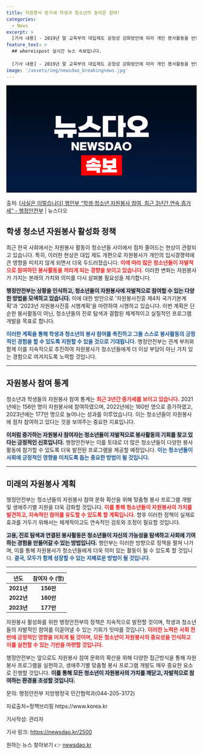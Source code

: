 ```yaml
---
title: 자원봉사 증가세 학생과 청소년의 놀라운 참여!
categories:
  - News
excerpt: >
  [기사 내용] - 2019년 말 교육부의 대입제도 공정성 강화방안에 따라 개인 봉사활동을 반영하지 않는 방향…
feature_text: >
  ## whereispost 실시간 뉴스 속보입니다.

  [기사 내용] - 2019년 말 교육부의 대입제도 공정성 강화방안에 따라 개인 봉사활동을 반영하지 않는 방향…
image: '/assets/img/newsdao_breakingnews.jpg'
---
```


![뉴스다오 속보](/assets/img/newsdao_breakingnews.jpg)

<p>출처: <a href="https://newsdao.kr/2500" rel="dofollow">[사실은 이렇습니다] 행안부 “학생·청소년 자원봉사 참여, 최근 3년간 연속 증가세” - 행정안전부</a> | 뉴스다오</p>

<h2 data-ke-size="size26">학생 청소년 자원봉사 활성화 정책</h2>

<p data-ke-size="size16">최근 한국 사회에서는 자원봉사 활동이 청소년들 사이에서 점차 줄어드는 현상이 관찰되고 있습니다. 특히, 이러한 현상은 대입 제도 개편으로 자원봉사가 개인의 입시경쟁력에 큰 영향을 미치지 않게 되면서 더욱 두드러졌습니다. <b><span style="color: #ee2323;">이에 따라 많은 청소년들이 자발적으로 참여하던 봉사활동을 꺼리게 되는 경향을 보이고 있습니다.</span></b> 이러한 변화는 자원봉사가 가지는 본래의 가치와 의미를 다시 살펴볼 필요성을 제기합니다.</p>

<p data-ke-size="size16"><b><span style="background-color: #21538527;">행정안전부는 상황을 인식하고, 청소년들이 자원봉사에 자발적으로 참여할 수 있는 다양한 방법을 모색하고 있습니다.</span></b> 이에 대한 방안으로 '자원봉사진흥 제4차 국가기본계획'과 '2023년 자원봉사진흥 시행계획'을 마련하여 시행하고 있습니다. 이번 계획은 단순한 봉사활동이 아닌, 청소년들의 진로 탐색과 결합된 체계적이고 실질적인 프로그램 개발을 목표로 합니다.</p>

<p data-ke-size="size16"><b><span style="color: #1a5490;">이러한 계획을 통해 학생과 청소년의 봉사 참여를 촉진하고 그들 스스로 봉사활동의 긍정적인 경험을 할 수 있도록 지원할 수 있을 것으로 기대됩니다.</span></b> 행정안전부는 관계 부처와 함께 이를 지속적으로 추진하여 자원봉사가 청소년들에게 더 이상 부담이 아닌 가치 있는 경험으로 여겨지도록 노력할 것입니다.</p>

<hr>

<h2 data-ke-size="size26">자원봉사 참여 통계</h2>

<p data-ke-size="size16">청소년과 학생들의 자원봉사 참여 통계는 <b><span style="color: #ee2323;">최근 3년간 증가세를 보이고 있습니다.</span></b> 2021년에는 156만 명이 자원봉사에 참여하였으며, 2022년에는 160만 명으로 증가하였고, 2023년에는 177만 명으로 늘어나는 성과를 이루었습니다. 이는 청소년들이 자원봉사에 점차 참여하고 있다는 것을 보여주는 중요한 지표입니다.</p>

<p data-ke-size="size16"><b><span style="background-color: #21538527;">이처럼 증가하는 자원봉사 참여자는 청소년들이 자발적으로 봉사활동의 기회를 찾고 있다는 긍정적인 신호입니다.</span></b> 행정안전부는 이를 토대로 더 많은 청소년들이 다양한 봉사활동에 참가할 수 있도록 더욱 발전된 프로그램을 제공할 예정입니다. <b><span style="color: #1a5490;">이는 청소년들이 사회에 긍정적인 영향을 미치도록 돕는 중요한 방법이 될 것입니다.</span></b></p>

<hr>

<h2 data-ke-size="size26">미래의 자원봉사 계획</h2>

<p data-ke-size="size16">행정안전부는 청소년들의 자원봉사 참여 문화 확산을 위해 맞춤형 봉사 프로그램 개발 및 생애주기별 지원을 더욱 강화할 것입니다. <b><span style="color: #ee2323;">이를 통해 청소년들이 자원봉사의 가치를 발견하고, 지속적인 참여를 유도할 수 있도록 할 계획입니다.</span></b> 향후 이러한 정책이 실제로 효과를 거두기 위해서는 체계적이고도 연속적인 검토와 조정이 필요할 것입니다.</p>

<p data-ke-size="size16"><b><span style="background-color: #21538527;">고용, 진로 탐색과 연결된 봉사활동은 청소년들이 자신의 가능성을 탐색하고 사회에 기여하는 경험을 만들어갈 수 있는 방법입니다.</span></b> 행안부는 이러한 방향으로 정책을 펼쳐 나가며, 이를 통해 자원봉사가 청소년들에게 더욱 의미 있는 활동이 될 수 있도록 할 것입니다. <b><span style="color: #1a5490;">결국, 모두가 함께 성장할 수 있는 지혜로운 방법이 될 것입니다.</span></b></p>

<hr>

<p data-ke-size="size16"></p>

<table>
<thead>
<tr>
<th style="text-align: center; height: 17px;"><b>년도</b></th>
<th style="text-align: center; height: 17px;"><b>참여자 수 (명)</b></th>
</tr>
</thead>
<tbody>
<tr>
<td style="text-align: center; height: 17px;"><b>2021년</b></td>
<td style="text-align: center; height: 17px;"><b>156만</b></td>
</tr>
<tr>
<td style="text-align: center; height: 17px;"><b>2022년</b></td>
<td style="text-align: center; height: 17px;"><b>160만</b></td>
</tr>
<tr>
<td style="text-align: center; height: 17px;"><b>2023년</b></td>
<td style="text-align: center; height: 17px;"><b>177만</b></td>
</tr>
</tbody>
</table>

<p data-ke-size="size16"></p>

<p data-ke-size="size16">자원봉사 활성화를 위한 행정안전부의 정책은 지속적으로 발전할 것이며, 학생과 청소년들의 자발적인 참여를 이끌어낼 수 있는 기회가 잇따를 것입니다. <b><span style="color: #ee2323;">이러한 노력은 사회 전반에 긍정적인 영향을 미치게 될 것이며, 모든 청소년이 자원봉사의 중요성을 인식하고 이를 실천할 수 있는 기반을 마련할 것입니다.</span></b></p>

<p data-ke-size="size16">행정안전부는 앞으로도 자원봉사 참여 문화의 확산을 위해 다양한 접근방식을 통해 자원봉사 프로그램을 실현하고, 생애주기별 맞춤형 봉사 프로그램 개발도 매우 중요한 요소로 진행할 것입니다. <b><span style="background-color: #21538527;">이를 통해 모든 청소년이 자원봉사의 가치를 깨닫고, 자발적으로 참여하는 환경을 조성할 것입니다.</span></b></p>

<p data-ke-size="size16">문의: 행정안전부 지방행정국 민간협력과(044-205-3172)</p>
<p data-ke-size="size16">자료출처=정책브리핑 https://www.korea.kr</p>
<p data-ke-size="size16">기사작성: 관리자</p>
<p data-ke-size="size16">기사 링크: <a href="https://newsdao.kr/2500">https://newsdao.kr/2500</a></p> 

원하는 뉴스 찾아보기 👉 <a href="https://newsdao.kr" rel="dofollow">newsdao.kr</a>


